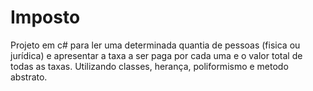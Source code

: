 # Imposto
Projeto em c# para ler uma determinada quantia de pessoas (fisica ou jurídica) e apresentar a taxa a ser paga por cada uma e o valor total de todas as taxas. Utilizando classes, herança, poliformismo e metodo abstrato.
